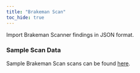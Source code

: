 ```yaml
---
title: "Brakeman Scan"
toc_hide: true
---
```

Import Brakeman Scanner findings in JSON format.

### Sample Scan Data
Sample Brakeman Scan scans can be found [here](https://github.com/DefectDojo/django-DefectDojo/tree/master/unittests/scans/brakeman).